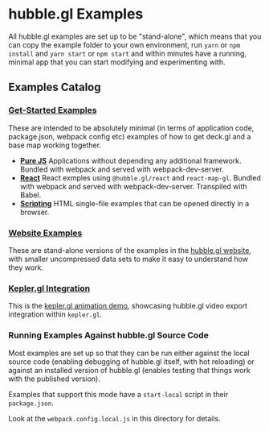 # hubble.gl Examples

All hubble.gl examples are set up to be "stand-alone", which means that
you can copy the example folder to your own environment, run `yarn` or `npm install`
and `yarn start` or `npm start` and within minutes have a running, minimal app that you can
start modifying and experimenting with.

## Examples Catalog

### [Get-Started Examples](./get-started)

These are intended to be absolutely minimal (in terms of application code,
package.json, webpack config etc) examples of how to get deck.gl and a base
map working together.

* **[Pure JS](./get-started/pure-js)** Applications without depending any additional framework. Bundled with
  webpack and served with webpack-dev-server.
* **[React](./get-started/react)** React exmples using `@hubble.gl/react` and `react-map-gl`. Bundled with
  webpack and served with webpack-dev-server. Transpiled with Babel.
* **[Scripting](./get-started/scripting)** HTML single-file examples that can be  opened directly in a browser.

### [Website Examples](./website)

These are stand-alone versions of the examples in the [hubble.gl
website](https://hubble.gl), with smaller uncompressed data sets to make it easy to understand
how they work.

### [Kepler.gl Integration](./kepler)

This is the [kepler.gl animation demo](https://hubble.gl/kepler), showcasing hubble.gl video export integration within `kepler.gl`.

### Running Examples Against hubble.gl Source Code

Most examples are set up so that they can be run either
against the local source code (enabling debugging of hubble.gl itself,
with hot reloading) or against an installed version of hubble.gl
(enables testing that things work with the published version).

Examples that support this mode have a `start-local` script in their
`package.json`.

Look at the `webpack.config.local.js` in this directory for details.
